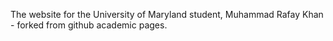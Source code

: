 The website for the University of Maryland student, Muhammad Rafay Khan - forked from github academic pages.
